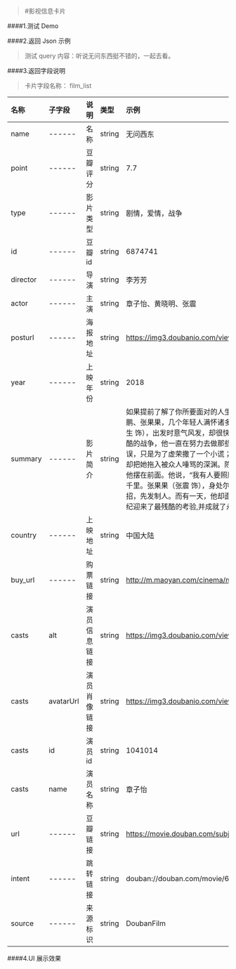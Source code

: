>#影视信息卡片

####1.测试 Demo
[^_^]:{%fbq%}
[^_^]:term:##影视名称##
[^_^]:ner:##FILM##
[^_^]:{%endfbq%}

####2.返回 Json 示例
>测试 query 内容：听说无问东西挺不错的，一起去看。




####3.返回字段说明
>卡片字段名称：<font clor="blue"> film_list </font>

|名称|子字段|说明|类型|示例|
|:---|:---|:---|:---|:---|
|name|------|名称|string|无问西东|
|point|------| 豆瓣评分 |string  |7.7  |
|type|------| 影片类型| string|剧情，爱情，战争 |
|id|------| 豆瓣id|string |6874741 |
|director|------| 导演|string |李芳芳 |
|actor|------| 主演|string |章子怡、黄晓明、张震 |
|posturl| ------|海报地址|string | https://img3.doubanio.com/view/photo/s_ratio_poster/public/p2507572275.jpg|
|year|------| 上映年份| string| 2018|
|summary|------| 影片简介| string| 如果提前了解了你所要面对的人生，你是否还会有勇气前来？吴岭澜、沈光耀、王敏佳、陈鹏、张果果，几个年轻人满怀诸多渴望，在四个非同凡响的时空中一路前行。\n吴岭澜（陈楚生 饰），出发时意气风发，却很快在途中迷失了方向。沈光耀（王力宏 饰），自愿参与了最残酷的战争，他一直在努力去做那些令他害怕，但重要的事。王敏佳（章子怡 饰）最初的错误，只是为了虚荣撒了一个小谎；最初的烦恼，只是在两个优秀的男人中选择一个。但命运，却把她拖入被众人唾骂的深渊。陈鹏（黄晓明 饰）把爱情摆在了理想前面，但爱情却没有把他摆在前面。他说，“我有人要照顾”，纵然这意味着与所有人作对，意味着要和她一起被放逐千里。张果果（张震 饰），身处尔虞我诈的职场，“赢”是他的习惯。为了赢，他总是见招拆招，先发制人。而有一天，他却面临了一个比“赢”更重要的选择。这几个年轻人，在最好的年纪迎来了最残酷的考验,并成就了永不褪色的青春传奇。|
|country| ------|上映地址| string| 中国大陆|
|buy_url| ------|购票链接| string| http://m.maoyan.com/cinema/movie/71946|
|casts|alt|演员信息链接|string | https://img3.doubanio.com/view/photo/s_ratio_poster/public/p2507572275.jpg|
|casts|avatarUrl| 演员肖像链接|string |https://img3.doubanio.com/view/celebrity/s_ratio_celebrity/public/p1359895311.0.jpg |
|casts|id|演员id |string |1041014|
|casts|name| 演员名称| string|章子怡 |
|url|------| 豆瓣链接| string| https://movie.douban.com/subject/6874741|
|intent|------|跳转链接 | string|douban://douban.com/movie/6874741?from=mdouba |
|source|------|来源标识 |string | DoubanFilm|
####4.UI 展示效果
